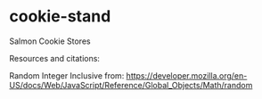 # cookie-stand
Salmon Cookie Stores

Resources and citations:

Random Integer Inclusive from:
https://developer.mozilla.org/en-US/docs/Web/JavaScript/Reference/Global_Objects/Math/random